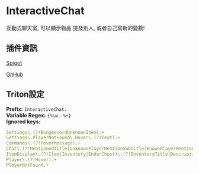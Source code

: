 # InteractiveChat

互動式聊天室, 可以顯示物品 提及別人, 或者自己寫新的變數!

## 插件資訊

[Spigot](https://www.spigotmc.org/resources/75870/)

[GitHub](https://github.com/LOOHP/InteractiveChat)

## Triton設定

**Prefix:** `InteractiveChat.`  
**Variable Regex:** `{%\w.-%+}`  
**Ignored keys:**

```yml
Settings\.(?!BungeecordUnknownItem).+
Settings\.PlayerNotFound\.Hover\.(?!Text).+
Commands\.(?!HoverMessage).+
Chat\.(?!MentionedTitle|UnknownPlayerMentionSubtitle|KnownPlayerMentionSubtitle|MentionHoverText).+
ItemDisplay\.(?!Item|Inventory|EnderChest)\.(?!InventoryTitle|Description|HoverMessage).+
Player\.(?!Hover).+
PlayerNotFound.+
```
